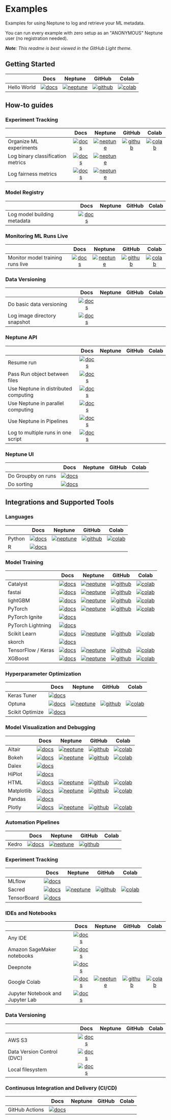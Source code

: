 # Examples

Examples for using Neptune to log and retrieve your ML metadata. 

You can run every example with zero setup as an "ANONYMOUS" Neptune user (no registration needed).

<i><b>Note</b>: This readme is best viewed in the GitHub Light theme.</i>

## Getting Started

| | Docs | Neptune | GitHub | Colab
| ----------- | :---: | :---: | :------: | :---:
| Hello World | [![docs]](https://docs.neptune.ai/getting-started/hello-world) | [![neptune]](https://app.neptune.ai/o/common/org/quickstarts/experiments) | [![github]](how-to-guides/hello-world/scripts/Neptune_hello_world.py) | [![colab]](https://colab.research.google.com/github/neptune-ai/examples/blob/master/how-to-guides/hello-world/notebooks/Neptune_hello_world.ipynb)

## How-to guides
### Experiment Tracking

| | Docs | Neptune | GitHub | Colab
| ----------- | :---: | :---: | :------: | :---:
| Organize ML experiments | [![docs]](https://docs.neptune.ai/how-to-guides/experiment-tracking/organize-ml-experiments) |[![neptune]](https://app.neptune.ai/o/common/org/quickstarts/experiments) | [![github]](how-to-guides/organize-ml-experimentation/scripts/Organize_ML_runs.py) | [![colab]](https://colab.research.google.com/github/neptune-ai/examples/blob/master/how-to-guides/organize-ml-experimentation/notebooks/Organize_ML_runs.ipynb)
| Log binary classification metrics | [![docs]](https://docs.neptune.ai/how-to-guides/experiment-tracking/log-binary-classification-metrics) | [![neptune]](https://ui.neptune.ai/o/neptune-ai/org/binary-classification-metrics/e/BIN-101/logs)
| Log fairness metrics | [![docs]](https://docs.neptune.ai/how-to-guides/experiment-tracking/log-fairness-classification-metrics) |[![neptune]](https://ui.neptune.ai/jakub-czakon/model-fairness/e/MOD-92/logs)

### Model Registry

| | Docs | Neptune | GitHub | Colab
| ----------- | :---: | :---: | :------: | :---:
| Log model building metadata | [![docs]](https://docs.neptune.ai/how-to-guides/model-registry/log-model-building-metadata)

### Monitoring ML Runs Live

| | Docs | Neptune | GitHub | Colab
| ----------- | :---: | :---: | :------: | :---:
| Monitor model training runs live | [![docs]](https://docs.neptune.ai/how-to-guides/ml-run-monitoring/monitor-model-training-runs-live) | [![neptune]](https://app.neptune.ai/o/common/org/quickstarts/experiments?viewId=26231575-517f-4d55-acb3-1640bcf537e4) | [![github]](https://github.com/neptune-ai/examples/blob/main/how-to-guides/monitor-ml-runs/scripts/Monitor_ML_runs_live.py) | [![colab]](https://colab.research.google.com/github/neptune-ai/examples/blob/master/how-to-guides/monitor-ml-runs/notebooks/Monitor_ML_runs_live.ipynb)

### Data Versioning

| | Docs | Neptune | GitHub | Colab
| ----------- | :---: | :---: | :------: | :---:
| Do basic data versioning | [![docs]](https://docs.neptune.ai/how-to-guides/data-versioning/basic-data-versioning-in-neptune)
| Log image directory snapshot | [![docs]](https://docs.neptune.ai/how-to-guides/data-versioning/log-image-directory-snapshots)

### Neptune API

| | Docs | Neptune | GitHub | Colab
| ----------- | :---: | :---: | :------: | :---:
| Resume run |  [![docs]](https://docs.neptune.ai/how-to-guides/neptune-api/resume-run)
| Pass Run object between files | [![docs]](https://docs.neptune.ai/how-to-guides/neptune-api/pass-run-object-between-files)
| Use Neptune in distributed computing | [![docs]](https://docs.neptune.ai/how-to-guides/neptune-api/distributed-computing)
| Use Neptune in parallel computing | [![docs]](https://docs.neptune.ai/how-to-guides/neptune-api/parallel-computing)
| Use Neptune in Pipelines | [![docs]](https://docs.neptune.ai/how-to-guides/neptune-api/pipelines)
| Log to multiple runs in one script | [![docs]](https://docs.neptune.ai/how-to-guides/neptune-api/log-to-multiple-runs-in-one-script)

### Neptune UI

| | Docs | Neptune | GitHub | Colab
| ----------- | :---: | :---: | :------: | :---:
| Do Groupby on runs | [![docs]](https://docs.neptune.ai/how-to-guides/neptune-ui/groupby)
| Do sorting | [![docs]](https://docs.neptune.ai/how-to-guides/neptune-ui/sorting-runs)

## Integrations and Supported Tools

### Languages

| | Docs | Neptune | GitHub | Colab
| ----------- | :---: | :---: | :------: | :---:
| Python | [![docs]](https://docs.neptune.ai/integrations-and-supported-tools/languages/neptune-client-python) | [![neptune]](https://app.neptune.ai/o/common/org/quickstarts/experiments?viewId=d48562e1-a494-4fd0-b3bb-078240516a4f) | [![github]](https://github.com/neptune-ai/examples/blob/main/how-to-guides/hello-world/scripts/Neptune_hello_world.py) | [![colab]](https://colab.research.google.com/github/neptune-ai/examples/blob/master/how-to-guides/hello-world/notebooks/Neptune_hello_world.ipynb)
| R | [![docs]](https://docs.neptune.ai/integrations-and-supported-tools/languages/neptune-client-r)

### Model Training

| | Docs | Neptune | GitHub | Colab
| ----------- | :---: | :---: | :------: | :---:
| Catalyst | [![docs]](https://docs.neptune.ai/integrations-and-supported-tools/model-training/catalyst) | [![neptune]](https://app.neptune.ai/o/common/org/catalyst-integration/e/CATALYST-1486/charts) | [![github]](https://github.com/neptune-ai/examples/tree/main/integrations-and-supported-tools/catalyst/scripts) | [![colab]](https://colab.research.google.com/github/neptune-ai/examples/blob/main/integrations-and-supported-tools/catalyst/notebooks/Neptune_Catalyst.ipynb)
| fastai | [![docs]](https://docs.neptune.ai/integrations-and-supported-tools/model-training/fastai) | [![neptune]](https://app.neptune.ai/o/common/org/fastai-integration/e/FAS-61/dashboard/fastai-dashboard-1f456716-f509-4432-b8b3-a7f5242703b6) | [![github]](https://github.com/neptune-ai/examples/tree/main/integrations-and-supported-tools/fastai/scripts) | [![colab]](https://colab.research.google.com/github/neptune-ai/examples/blob/main/integrations-and-supported-tools/fastai/notebooks/Neptune_fastai.ipynb)
| lightGBM | [![docs]](https://docs.neptune.ai/integrations-and-supported-tools/model-training/lightgbm) | [![neptune]](https://app.neptune.ai/o/common/org/lightgbm-integration/e/LGBM-86/dashboard/train-cls-9d622664-d419-42db-b32a-c44c12bd44d1) | [![github]](https://github.com/neptune-ai/examples/tree/main/integrations-and-supported-tools/lightgbm/scripts) | [![colab]](https://colab.research.google.com/github/neptune-ai/examples/blob/main/integrations-and-supported-tools/lightgbm/notebooks/Neptune_LightGBM.ipynb)
| PyTorch | [![docs]](https://docs.neptune.ai/integrations-and-supported-tools/model-training/pytorch) | [![neptune]](https://app.neptune.ai/o/common/org/pytorch-integration/e/PYTOR1-17/all) | [![github]](https://github.com/neptune-ai/examples/tree/main/integrations-and-supported-tools/pytorch/scripts) | [![colab]](https://colab.research.google.com/github/neptune-ai/examples/blob/main/integrations-and-supported-tools/pytorch/notebooks/Neptune_PyTorch_Support.ipynb)
| PyTorch Ignite | [![docs]](https://docs.neptune.ai/integrations-and-supported-tools/model-training/pytorch-ignite)
| PyTorch Lightning | [![docs]](https://docs.neptune.ai/integrations-and-supported-tools/model-training/pytorch-lightning)
| Scikit Learn | [![docs]](https://docs.neptune.ai/integrations-and-supported-tools/model-training/sklearn) | [![neptune]](https://app.neptune.ai/o/common/org/sklearn-integration/e/SKLEAR-97/all?path=rfr_summary%2Fdiagnostics_charts&attribute=feature_importance) | [![github]](https://github.com/neptune-ai/examples/blob/main/integrations-and-supported-tools/sklearn/scripts) | [![colab]](https://colab.research.google.com/github/neptune-ai/examples/blob/master/integrations-and-supported-tools/sklearn/notebooks/Neptune_Scikit_learn.ipynb)
| skorch | [![docs]](https://docs.neptune.ai/integrations-and-supported-tools/model-training/skorch)
| TensorFlow / Keras | [![docs]](https://docs.neptune.ai/integrations-and-supported-tools/model-training/tensorflow-keras) | [![neptune]](https://app.neptune.ai/o/common/org/tf-keras-integration/e/TFK-18/all) | [![github]](https://github.com/neptune-ai/examples/blob/main/integrations-and-supported-tools/tensorflow-keras/scripts) | [![colab]](https://colab.research.google.com/github/neptune-ai/examples/blob/master/integrations-and-supported-tools/tensorflow-keras/notebooks/Neptune_TensorFlow_Keras.ipynb)
| XGBoost | [![docs]](https://docs.neptune.ai/integrations-and-supported-tools/model-training/xgboost) | [![neptune]](https://app.neptune.ai/o/common/org/xgboost-integration/e/XGBOOST-84/all?path=training) | [![github]](https://github.com/neptune-ai/examples/tree/main/integrations-and-supported-tools/xgboost/scripts) | [![colab]](https://colab.research.google.com/github/neptune-ai/examples/blob/main/integrations-and-supported-tools/xgboost/notebooks/Neptune_XGBoost.ipynb)

### Hyperparameter Optimization

| | Docs | Neptune | GitHub | Colab
| ----------- | :---: | :---: | :------: | :---:
| Keras Tuner | [![docs]](https://docs.neptune.ai/integrations-and-supported-tools/hyperparameter-optimization/keras-tuner)
| Optuna | [![docs]](https://docs.neptune.ai/integrations-and-supported-tools/hyperparameter-optimization/optuna) | [![neptune]](https://app.neptune.ai/o/common/org/optuna-integration/experiments?split=bth&dash=parallel-coordinates-plot&viewId=b6190a29-91be-4e64-880a-8f6085a6bb78) | [![github]](https://github.com/neptune-ai/examples/blob/main/integrations-and-supported-tools/optuna/scripts) | [![colab]](https://colab.research.google.com/github/neptune-ai/examples/blob/master/integrations-and-supported-tools/optuna/notebooks/Neptune_Optuna_integration.ipynb)
| Scikit Optimize | [![docs]](https://docs.neptune.ai/integrations-and-supported-tools/hyperparameter-optimization/scikit-optimize)

### Model Visualization and Debugging

| | Docs | Neptune | GitHub | Colab
| ----------- | :---: | :---: | :------: | :---:
| Altair | [![docs]](https://docs.neptune.ai/integrations-and-supported-tools/model-visualization-and-debugging/altair) | [![neptune]](https://app.neptune.ai/common/altair-support/e/AL-1/all?path=&attribute=interactive_img) | [![github]](https://github.com/neptune-ai/examples/blob/main/integrations-and-supported-tools/altair/scripts/Neptune_Altair_Support.py) | [![colab]](https://colab.research.google.com/github/neptune-ai/examples/blob/main/integrations-and-supported-tools/altair/notebooks/Neptune_Altair_Support.ipynb)
| Bokeh | [![docs]](https://docs.neptune.ai/integrations-and-supported-tools/model-visualization-and-debugging/bokeh) | [![neptune]](https://app.neptune.ai/common/bokeh-support/e/BOK-1/all?path=&attribute=interactive_img) | [![github]](https://github.com/neptune-ai/examples/blob/main/integrations-and-supported-tools/bokeh/scripts/Neptune_Bokeh_Support.py) | [![colab]](https://colab.research.google.com/github/neptune-ai/examples/blob/main/integrations-and-supported-tools/bokeh/notebooks/Neptune_Bokeh_Support.ipynb)
| Dalex | [![docs]](https://docs.neptune.ai/integrations-and-supported-tools/model-visualization-and-debugging/dalex)
| HiPlot | [![docs]](https://docs.neptune.ai/integrations-and-supported-tools/model-visualization-and-debugging/hiplot)
| HTML | [![docs]](https://docs.neptune.ai/integrations-and-supported-tools/model-visualization-and-debugging/html) | [![neptune]](https://app.neptune.ai/common/html-support/e/HTMLSUP-3/all?path=&attribute=html_obj) | [![github]](https://github.com/neptune-ai/examples/blob/main/integrations-and-supported-tools/html/scripts/Neptune_HTML_Support.py) | [![colab]](https://colab.research.google.com/github/neptune-ai/examples/blob/master/integrations-and-supported-tools/html/notebooks/Neptune_HTML_Support.ipynb)
| Matplotlib | [![docs]](https://docs.neptune.ai/integrations-and-supported-tools/model-visualization-and-debugging/matplotlib) | [![neptune]](https://app.neptune.ai/common/matplotlib-support/e/MAT-1/all?path=&attribute=interactive-img) | [![github]](https://github.com/neptune-ai/examples/blob/main/integrations-and-supported-tools/matplotlib/scripts) | [![colab]](https://colab.research.google.com/github/neptune-ai/examples/blob/master/integrations-and-supported-tools/matplotlib/notebooks/Neptune_Matplotlib_Support.ipynb)
| Pandas | [![docs]](https://docs.neptune.ai/integrations-and-supported-tools/model-visualization-and-debugging/pandas)
| Plotly | [![docs]](https://docs.neptune.ai/integrations-and-supported-tools/model-visualization-and-debugging/plotly) | [![neptune]](https://app.neptune.ai/common/plotly-support/e/PLOT-2/all?path=&attribute=interactive_img) | [![github]](https://github.com/neptune-ai/examples/blob/main/integrations-and-supported-tools/plotly/scripts/Neptune_Plotly_Support.py) | [![colab]](https://colab.research.google.com/github/neptune-ai/examples/blob/main/integrations-and-supported-tools/plotly/notebooks/Neptune_Plotly_Support.ipynb)

### Automation Pipelines

| | Docs | Neptune | GitHub | Colab
| ----------- | :---: | :---: | :------: | :---:
| Kedro | [![docs]](https://docs.neptune.ai/integrations-and-supported-tools/automation-pipelines/kedro) | [![neptune]](https://app.neptune.ai/o/common/org/kedro-integration/e/KED-632/dashboard/Basic-pipeline-metadata-42874940-da74-4cdc-94a4-315a7cdfbfa8) | [![github]](https://github.com/neptune-ai/examples/blob/main/integrations-and-supported-tools/kedro/scripts) |

### Experiment Tracking

| | Docs | Neptune | GitHub | Colab
| ----------- | :---: | :---: | :------: | :---:
| MLflow | [![docs]](https://docs.neptune.ai/integrations-and-supported-tools/experiment-tracking/mlflow)
| Sacred | [![docs]](https://docs.neptune.ai/integrations-and-supported-tools/experiment-tracking/sacred) |[![neptune]](https://app.neptune.ai/o/common/org/sacred-integration/e/SAC-11/dashboard/Sacred-Dashboard-6741ab33-825c-4b25-8ebb-bb95c11ca3f4)|[![github]](https://github.com/neptune-ai/examples/blob/main/integrations-and-supported-tools/sacred/scripts)|[![colab]](https://colab.research.google.com/github/neptune-ai/examples/blob/main/integrations-and-supported-tools/sacred/notebooks/Neptune_Sacred.ipynb)
| TensorBoard | [![docs]](https://docs.neptune.ai/integrations-and-supported-tools/experiment-tracking/tensorboard)

### IDEs and Notebooks

| | Docs | Neptune | GitHub | Colab
| ----------- | :---: | :---: | :------: | :---:
| Any IDE | [![docs]](https://docs.neptune.ai/integrations-and-supported-tools/ide-and-notebooks/any-ide)
| Amazon SageMaker notebooks | [![docs]](https://docs.neptune.ai/integrations-and-supported-tools/ide-and-notebooks/amazon-sagemaker)
| Deepnote | [![docs]](https://docs.neptune.ai/integrations-and-supported-tools/ide-and-notebooks/deepnote)
| Google Colab | [![docs]](https://docs.neptune.ai/integrations-and-supported-tools/ide-and-notebooks/google-colab) | [![neptune]](https://app.neptune.ai/o/common/org/showroom/e/SHOW-37) | [![github]](https://github.com/neptune-ai/examples/blob/main/integrations-and-supported-tools/colab/Neptune_Colab.ipynb) | [![colab]](https://colab.research.google.com/github/neptune-ai/examples/blob/master/integrations-and-supported-tools/colab/Neptune_Colab.ipynb)
| Jupyter Notebook and Jupyter Lab | [![docs]](https://docs.neptune.ai/integrations-and-supported-tools/ide-and-notebooks/jupyter-lab-and-jupyter-notebook)

### Data Versioning

| | Docs | Neptune | GitHub | Colab
| ----------- | :---: | :---: | :------: | :---:
| AWS S3 | [![docs]](https://docs.neptune.ai/integrations-and-supported-tools/data-versioning/aws-s3)
| Data Version Control (DVC) | [![docs]](https://docs.neptune.ai/integrations-and-supported-tools/data-versioning/data-version-control-dvc)
| Local filesystem | [![docs]](https://docs.neptune.ai/integrations-and-supported-tools/data-versioning/local-files-and-directories)

### Continuous Integration and Delivery (CI/CD)

| | Docs | Neptune | GitHub | Colab
| ----------- | :---: | :---: | :------: | :---:
| GitHub Actions | [![docs]](https://docs.neptune.ai/integrations-and-supported-tools/continuos-integration-and-delivery-ci-cd/github-actions)

[docs]: https://user-images.githubusercontent.com/41324509/120896261-72ba0e00-c63e-11eb-9154-753029c299fe.png "Read the documentation"
[neptune]: https://user-images.githubusercontent.com/41324509/120896775-91b99f80-c640-11eb-90c0-cb8ce1e30d16.png "See Neptune example"
[github]: https://user-images.githubusercontent.com/41324509/120896812-bf064d80-c640-11eb-9d20-6eaf2bd13f53.png "See code on GitHub"
[colab]: https://user-images.githubusercontent.com/41324509/120896813-c0d01100-c640-11eb-9daa-6f1d8655a2c3.png "Open in Colab" 
